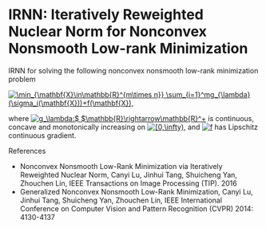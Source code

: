 # IRNN: Iteratively Reweighted Nuclear Norm for Nonconvex Nonsmooth Low-rank Minimization

IRNN for solving the following nonconvex nonsmooth low-rank minimization problem

<a href="https://www.codecogs.com/eqnedit.php?latex=\min_{\mathbf{X}\in\mathbb{R}^{m\times&space;n}}&space;\sum_{i=1}^mg_{\lambda}(\sigma_i(\mathbf{X}))&plus;f(\mathbf{X})," target="_blank"><img src="https://latex.codecogs.com/gif.latex?\min_{\mathbf{X}\in\mathbb{R}^{m\times&space;n}}&space;\sum_{i=1}^mg_{\lambda}(\sigma_i(\mathbf{X}))&plus;f(\mathbf{X})," title="\min_{\mathbf{X}\in\mathbb{R}^{m\times n}} \sum_{i=1}^mg_{\lambda}(\sigma_i(\mathbf{X}))+f(\mathbf{X})," /></a>

where <a href="https://www.codecogs.com/eqnedit.php?latex=g_\lambda:$&space;$\mathbb{R}\rightarrow\mathbb{R}^&plus;" target="_blank"><img src="https://latex.codecogs.com/gif.latex?g_\lambda:$&space;$\mathbb{R}\rightarrow\mathbb{R}^&plus;" title="g_\lambda:$ $\mathbb{R}\rightarrow\mathbb{R}^+" /></a> is continuous, concave and monotonically increasing on <a href="https://www.codecogs.com/eqnedit.php?latex=[0,\infty)" target="_blank"><img src="https://latex.codecogs.com/gif.latex?[0,\infty)" title="[0,\infty)" /></a>, and <a href="https://www.codecogs.com/eqnedit.php?latex=f" target="_blank"><img src="https://latex.codecogs.com/gif.latex?f" title="f" /></a> has Lipschitz continuous gradient.


References

* Nonconvex Nonsmooth Low-Rank Minimization via Iteratively Reweighted Nuclear Norm, Canyi Lu, Jinhui Tang, Shuicheng Yan, Zhouchen Lin, IEEE Transactions on Image Processing (TIP). 2016
* Generalized Nonconvex Nonsmooth Low-Rank Minimization, Canyi Lu, Jinhui Tang, Shuicheng Yan, Zhouchen Lin, IEEE International Conference on Computer Vision and Pattern Recognition (CVPR) 2014: 4130-4137
